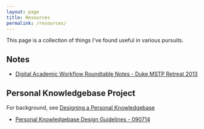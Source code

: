 ```yaml
---
layout: page
title: Resources
permalink: /resources/
---
```


This page is a collection of things I've found useful in various pursuits. 


## Notes

- [Digital Academic Workflow Roundtable Notes - Duke MSTP Retreat 2013](/mstp-workflow-notes-2013)

## Personal Knowledgebase Project
For background, see [Designing a Personal Knowledgebase](http://www.acuriousmix.com/2014/09/03/designing-a-personal-knowledgebase/)

- [Personal Knowledgebase Design Guidelines - 090714](/pkb-design-090714)

